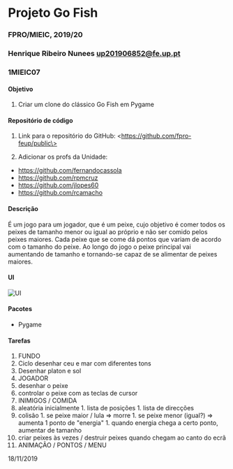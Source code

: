 # Projeto Go Fish
### FPRO/MIEIC, 2019/20
### Henrique Ribeiro Nunees up201906852@fe.up.pt
### 1MIEIC07 

#### Objetivo

1. Criar um clone do clássico Go Fish em Pygame


#### Repositório de código

1) Link para o repositório do GitHub: \<https://github.com/fpro-feup/public\>

2) Adicionar os profs da Unidade:

- https://github.com/fernandocassola
- https://github.com/rpmcruz
- https://github.com/jlopes60
- https://github.com/rcamacho

#### Descrição

É um jogo para um jogador, que é um peixe, cujo objetivo é comer todos os peixes de tamanho menor ou igual ao próprio e não ser comido pelos peixes maiores. Cada peixe que se come dá pontos que variam de acordo com o tamanho do peixe. Ao longo do jogo o peixe principal vai aumentando de tamanho e tornando-se capaz de se alimentar de peixes maiores.

#### UI

![UI](https://github.com/Rikenunes8/gofish-atari/blob/master/Environment.png) 

#### Pacotes

- Pygame

#### Tarefas

1. FUNDO
  1. Ciclo desenhar ceu e mar com diferentes tons
  1. Desenhar platon e sol
1. JOGADOR
  1. desenhar o peixe
  1. controlar o peixe com as teclas de cursor
1. INIMIGOS / COMIDA
  1. aleatória inicialmente
    1. lista de posições
    1. lista de direcções
  1. colisão
    1. se peixe maior / lula => morre
    1. se peixe menor (igual?) => aumenta 1 ponto de "energia"
    1. quando energia chega a certo ponto, aumentar de tamanho
  1. criar peixes às vezes / destruir peixes quando chegam ao canto do ecrã
1. ANIMAÇÃO / PONTOS / MENU

18/11/2019
